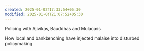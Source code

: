 ```yaml
---
created: 2025-01-02T17:33:54+05:30
modified: 2025-01-03T21:07:52+05:30
---
```


Policing with Ajivikas, Bauddhas and Mulacaris

How local and bankbenching have injected malaise into disturbed policymaking
